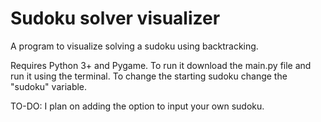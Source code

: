 # Sudoku solver visualizer
 A program to visualize solving a sudoku using backtracking.

Requires Python 3+ and Pygame. To run it download the main.py file and run it using the terminal. To change the starting sudoku change the "sudoku" variable.

TO-DO:
I plan on adding the option to input your own sudoku.
